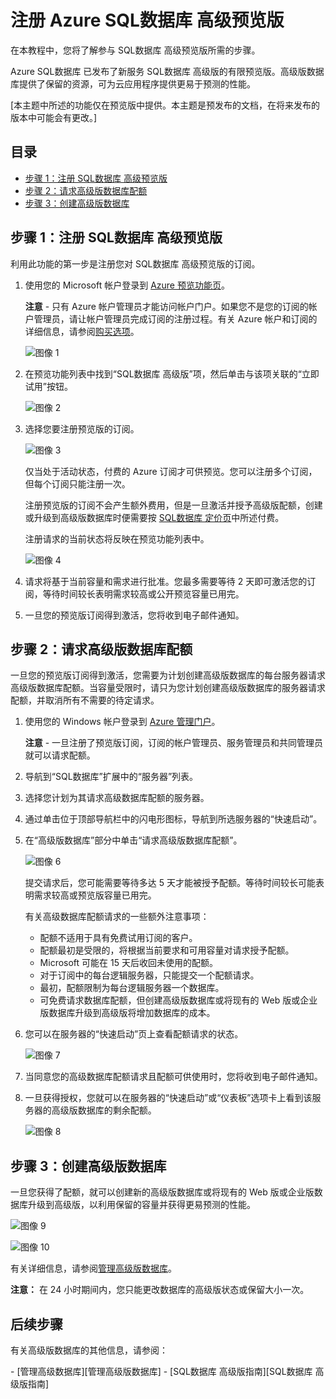 <properties linkid="manage-services-sql-databases-premium" urlDisplayName="Premium SQL数据库" pageTitle="注册 Azure SQL数据库 高级版" metaKeywords="" description="介绍了如何注册 SQL数据库 高级预览版、请求高级版数据库配额，然后在 Azure SQL数据库 中将数据库升级到高级版。" metaCanonical="" services="cloud-services" documentationCenter="" title="注册 Azure SQL数据库 高级预览版" authors="karaman" solutions="" manager="" editor="tysonn" />
<tags ms.service="cloud-services"
    ms.date=""
    wacn.date="04/11/2015"
    />

# 注册 Azure SQL数据库 高级预览版

在本教程中，您将了解参与 SQL数据库 高级预览版所需的步骤。

Azure SQL数据库 已发布了新服务 SQL数据库 高级版的有限预览版。高级版数据库提供了保留的资源，可为云应用程序提供更易于预测的性能。

[本主题中所述的功能仅在预览版中提供。本主题是预发布的文档，在将来发布的版本中可能会有更改。]

## 目录

-   [步骤 1：注册 SQL数据库 高级预览版][步骤 1：注册 SQL数据库 高级预览版]
-   [步骤 2：请求高级版数据库配额][步骤 2：请求高级版数据库配额]
-   [步骤 3：创建高级版数据库][步骤 3：创建高级版数据库]

## <span id="SignUp"></span></a>步骤 1：注册 SQL数据库 高级预览版

利用此功能的第一步是注册您对 SQL数据库 高级预览版的订阅。

1.  使用您的 Microsoft 帐户登录到 [Azure 预览功能页][Azure 预览功能页]。

    **注意** - 只有 Azure 帐户管理员才能访问帐户门户。如果您不是您的订阅的帐户管理员，请让帐户管理员完成订阅的注册过程。有关 Azure 帐户和订阅的详细信息，请参阅[购买选项][Azure 预览功能页]。

    ![图像 1][图像 1]

2.  在预览功能列表中找到“SQL数据库 高级版”项，然后单击与该项关联的“立即试用”按钮。

    ![图像 2][图像 2]

3.  选择您要注册预览版的订阅。

    ![图像 3][图像 3]

    仅当处于活动状态，付费的 Azure 订阅才可供预览。您可以注册多个订阅，但每个订阅只能注册一次。

    注册预览版的订阅不会产生额外费用，但是一旦激活并授予高级版配额，创建或升级到高级版数据库时便需要按 [SQL数据库 定价页][SQL数据库 定价页]中所述付费。

    注册请求的当前状态将反映在预览功能列表中。

    ![图像 4][图像 4]

4.  请求将基于当前容量和需求进行批准。您最多需要等待 2 天即可激活您的订阅，等待时间较长表明需求较高或公开预览容量已用完。

5.  一旦您的预览版订阅得到激活，您将收到电子邮件通知。

## <span id="Quota"></span></a>步骤 2：请求高级版数据库配额

一旦您的预览版订阅得到激活，您需要为计划创建高级版数据库的每台服务器请求高级版数据库配额。当容量受限时，请只为您计划创建高级版数据库的服务器请求配额，并取消所有不需要的待定请求。

1.  使用您的 Windows 帐户登录到 [Azure 管理门户][Azure 管理门户]。

    **注意** - 一旦注册了预览版订阅，订阅的帐户管理员、服务管理员和共同管理员就可以请求配额。

2.  导航到“SQL数据库”扩展中的“服务器”列表。
3.  选择您计划为其请求高级数据库配额的服务器。
4.  通过单击位于顶部导航栏中的闪电形图标，导航到所选服务器的“快速启动”。
5.  在“高级版数据库”部分中单击“请求高级版数据库配额”。

    ![图像 6][图像 6]

    提交请求后，您可能需要等待多达 5 天才能被授予配额。等待时间较长可能表明需求较高或预览版容量已用完。

    有关高级数据库配额请求的一些额外注意事项：

    -   配额不适用于具有免费试用订阅的客户。
    -   配额最初是受限的，将根据当前要求和可用容量对请求授予配额。
    -   Microsoft 可能在 15 天后收回未使用的配额。
    -   对于订阅中的每台逻辑服务器，只能提交一个配额请求。
    -   最初，配额限制为每台逻辑服务器一个数据库。
    -   可免费请求数据库配额，但创建高级版数据库或将现有的 Web 版或企业版数据库升级到高级版将增加数据库的成本。

6.  您可以在服务器的“快速启动”页上查看配额请求的状态。

    ![图像 7][图像 7]

7.  当同意您的高级数据库配额请求且配额可供使用时，您将收到电子邮件通知。
8.  一旦获得授权，您就可以在服务器的“快速启动”或“仪表板”选项卡上看到该服务器的高级版数据库的剩余配额。

    ![图像 8][图像 8]

## <span id="Upgrade"></span></a>步骤 3：创建高级版数据库

一旦您获得了配额，就可以创建新的高级版数据库或将现有的 Web 版或企业版数据库升级到高级版，以利用保留的容量并获得更易预测的性能。

![图像 9][图像 9]

![图像 10][图像 10]

有关详细信息，请参阅[管理高级版数据库][管理高级版数据库]。

**注意：** 在 24 小时期间内，您只能更改数据库的高级版状态或保留大小一次。

## <span id="NextSteps"></span></a> 后续步骤

有关高级版数据库的其他信息，请参阅：

</p>
-   [管理高级数据库][管理高级版数据库]
-   [SQL数据库 高级版指南][SQL数据库 高级版指南]

  [步骤 1：注册 SQL数据库 高级预览版]: #SignUp
  [步骤 2：请求高级版数据库配额]: #Quota
  [步骤 3：创建高级版数据库]: #Upgrade
  [Azure 预览功能页]: http://account.windowsazure.cn/PreviewFeatures
  [图像 1]: ./media/sql-database-premium-sign-up/AccountSignup-Figure1.png
  [图像 2]: ./media/sql-database-premium-sign-up/AccountSignupButton-Figure2.png
  [图像 3]: ./media/sql-database-premium-sign-up/Subscription-Figure3.png
  [SQL数据库 定价页]: http://www.windowsazure.cn/zh-cn/pricing/details/sql-database/
  [图像 4]: ./media/sql-database-premium-sign-up/Status-Figure4.png
  [Azure 管理门户]: https://manage.windowsazure.cn
  [图像 6]: ./media/sql-database-premium-sign-up/RequestQuota-Figure6.png
  [图像 7]: ./media/sql-database-premium-sign-up/PendingApproval-Figure7.png
  [图像 8]: ./media/sql-database-premium-sign-up/QuotaApproved-Figure8.png
  [图像 9]: ./media/sql-database-premium-sign-up/SpecifyDBSettings-Figure9.png
  [图像 10]: ./media/sql-database-premium-sign-up/PremiumDBSettings-Figure10.png
  [管理高级版数据库]: http://go.microsoft.com/fwlink/p/?LinkID=311927
  [SQL数据库 高级版指南]: http://go.microsoft.com/fwlink/p/?LinkId=313650
